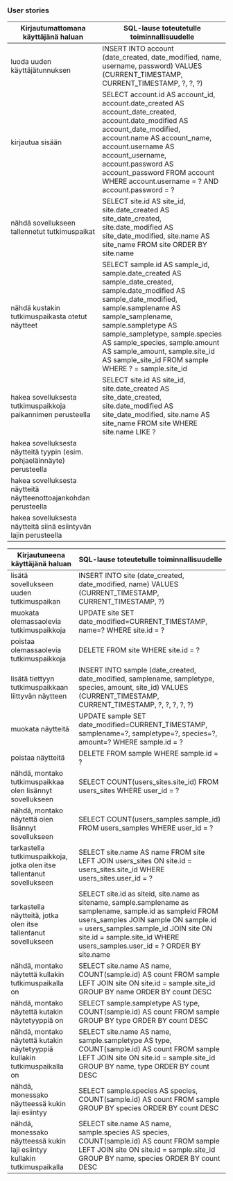 ### User stories

Kirjautumattomana käyttäjänä haluan | SQL-lause toteutetulle toiminnallisuudelle
--- | ---
luoda uuden käyttäjätunnuksen | INSERT INTO account (date_created, date_modified, name, username, password) VALUES (CURRENT_TIMESTAMP, CURRENT_TIMESTAMP, ?, ?, ?)
kirjautua sisään | SELECT account.id AS account_id, account.date_created AS account_date_created, account.date_modified AS account_date_modified, account.name AS account_name, account.username AS account_username, account.password AS account_password FROM account WHERE account.username = ? AND account.password = ?
nähdä sovellukseen tallennetut tutkimuspaikat | SELECT site.id AS site_id, site.date_created AS site_date_created, site.date_modified AS site_date_modified, site.name AS site_name FROM site ORDER BY site.name
nähdä kustakin tutkimuspaikasta otetut näytteet |  SELECT sample.id AS sample_id, sample.date_created AS sample_date_created, sample.date_modified AS sample_date_modified, sample.samplename AS sample_samplename, sample.sampletype AS sample_sampletype, sample.species AS sample_species, sample.amount AS sample_amount, sample.site_id AS sample_site_id FROM sample WHERE ? = sample.site_id
hakea sovelluksesta tutkimuspaikkoja paikannimen perusteella | SELECT site.id AS site_id, site.date_created AS site_date_created, site.date_modified AS site_date_modified, site.name AS site_name FROM site WHERE site.name LIKE ?
hakea sovelluksesta näytteitä tyypin (esim. pohjaeläinnäyte) perusteella |
hakea sovelluksesta näytteitä näytteenottoajankohdan perusteella |
hakea sovelluksesta näytteitä siinä esiintyvän lajin perusteella |

Kirjautuneena käyttäjänä haluan | SQL-lause toteutetulle toiminnallisuudelle
--- | ---
lisätä sovellukseen uuden tutkimuspaikan |  INSERT INTO site (date_created, date_modified, name) VALUES (CURRENT_TIMESTAMP, CURRENT_TIMESTAMP, ?)
muokata olemassaolevia tutkimuspaikkoja | UPDATE site SET date_modified=CURRENT_TIMESTAMP, name=? WHERE site.id = ?
poistaa olemassaolevia tutkimuspaikkoja | DELETE FROM site WHERE site.id = ?
lisätä tiettyyn tutkimuspaikkaan liittyvän näytteen |  INSERT INTO sample (date_created, date_modified, samplename, sampletype, species, amount, site_id) VALUES (CURRENT_TIMESTAMP, CURRENT_TIMESTAMP, ?, ?, ?, ?, ?)
muokata näytteitä | UPDATE sample SET date_modified=CURRENT_TIMESTAMP, samplename=?, sampletype=?, species=?, amount=? WHERE sample.id = ?
poistaa näytteitä | DELETE FROM sample WHERE sample.id = ?
nähdä, montako tutkimuspaikkaa olen lisännyt sovellukseen | SELECT COUNT(users_sites.site_id) FROM users_sites WHERE user_id = ?
nähdä, montako näytettä olen lisännyt sovellukseen | SELECT COUNT(users_samples.sample_id) FROM users_samples WHERE user_id = ?
tarkastella tutkimuspaikkoja, jotka olen itse tallentanut sovellukseen | SELECT site.name AS name FROM site LEFT JOIN users_sites ON site.id = users_sites.site_id WHERE users_sites.user_id = ?
tarkastella näytteitä, jotka olen itse tallentanut sovellukseen | SELECT site.id as siteid, site.name as sitename, sample.samplename as samplename, sample.id as sampleid FROM users_samples JOIN sample ON sample.id = users_samples.sample_id JOIN site ON site.id = sample.site_id WHERE users_samples.user_id = ? ORDER BY site.name
nähdä, montako näytettä kullakin tutkimuspaikalla on |  SELECT site.name AS name, COUNT(sample.id) AS count FROM sample LEFT JOIN site ON site.id = sample.site_id GROUP BY name ORDER BY count DESC
nähdä, montako näytettä kutakin näytetyyppiä on | SELECT sample.sampletype AS type, COUNT(sample.id) AS count FROM sample GROUP BY type ORDER BY count DESC
nähdä, montako näytettä kutakin näytetyyppiä kullakin tutkimuspaikalla on | SELECT site.name AS name, sample.sampletype AS type, COUNT(sample.id) AS count FROM sample LEFT JOIN site ON site.id = sample.site_id GROUP BY name, type ORDER BY count DESC
nähdä, monessako näytteessä kukin laji esiintyy | SELECT sample.species AS species, COUNT(sample.id) AS count FROM sample GROUP BY species ORDER BY count DESC
nähdä, monessako näytteessä kukin laji esiintyy kullakin tutkimuspaikalla | SELECT site.name AS name, sample.species AS species, COUNT(sample.id) AS count FROM sample LEFT JOIN site ON site.id = sample.site_id GROUP BY name, species ORDER BY count DESC
